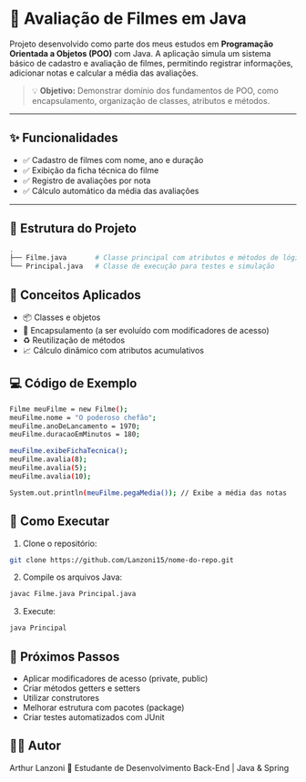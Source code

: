 # 🎥 Avaliação de Filmes em Java

Projeto desenvolvido como parte dos meus estudos em **Programação Orientada a Objetos (POO)** com Java. A aplicação simula um sistema básico de cadastro e avaliação de filmes, permitindo registrar informações, adicionar notas e calcular a média das avaliações.

> 💡 **Objetivo:** Demonstrar domínio dos fundamentos de POO, como encapsulamento, organização de classes, atributos e métodos.

---

## ✨ Funcionalidades

- ✅ Cadastro de filmes com nome, ano e duração  
- ✅ Exibição da ficha técnica do filme  
- ✅ Registro de avaliações por nota  
- ✅ Cálculo automático da média das avaliações  

---

## 📁 Estrutura do Projeto

```bash
.
├── Filme.java       # Classe principal com atributos e métodos de lógica do filme
└── Principal.java   # Classe de execução para testes e simulação
```

## 🧠 Conceitos Aplicados

- 📦 Classes e objetos
- 🔐 Encapsulamento (a ser evoluído com modificadores de acesso)
- ♻️ Reutilização de métodos
- 📈 Cálculo dinâmico com atributos acumulativos

## 💻 Código de Exemplo

```bash
Filme meuFilme = new Filme();
meuFilme.nome = "O poderoso chefão";
meuFilme.anoDeLancamento = 1970;
meuFilme.duracaoEmMinutos = 180;

meuFilme.exibeFichaTecnica();
meuFilme.avalia(8);
meuFilme.avalia(5);
meuFilme.avalia(10);

System.out.println(meuFilme.pegaMedia()); // Exibe a média das notas
```

## 🚀 Como Executar

1. Clone o repositório:
```bash
git clone https://github.com/Lanzoni15/nome-do-repo.git
```

2. Compile os arquivos Java:
```bash
javac Filme.java Principal.java
```

3. Execute:
```bash
java Principal
```

## 🔧 Próximos Passos

 - Aplicar modificadores de acesso (private, public)
 - Criar métodos getters e setters
 - Utilizar construtores
 - Melhorar estrutura com pacotes (package)
 - Criar testes automatizados com JUnit

## 👨‍💻 Autor
Arthur Lanzoni
📍 Estudante de Desenvolvimento Back-End | Java & Spring